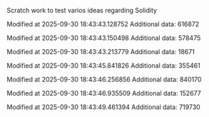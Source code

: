 Scratch work to test varios ideas regarding Solidity

Modified at 2025-09-30 18:43:43.128752
Additional data: 616872

Modified at 2025-09-30 18:43:43.150498
Additional data: 578475

Modified at 2025-09-30 18:43:43.213779
Additional data: 18671

Modified at 2025-09-30 18:43:45.841826
Additional data: 355461

Modified at 2025-09-30 18:43:46.256856
Additional data: 840170

Modified at 2025-09-30 18:43:46.935509
Additional data: 152677

Modified at 2025-09-30 18:43:49.461394
Additional data: 719730
